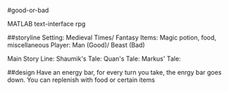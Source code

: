 #good-or-bad

MATLAB text-interface rpg

##storyline
Setting: Medieval Times/ Fantasy
Items: Magic potion, food, miscellaneous
Player: Man (Good)/ Beast (Bad)


Main Story Line: 
Shaumik's Tale:
Quan's Tale:
Markus' Tale:


##design
Have an energy bar, for every turn you take, the enrgy bar goes down. You can replenish with food or certain items
